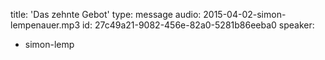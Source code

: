 title: 'Das zehnte Gebot'
type: message
audio: 2015-04-02-simon-lempenauer.mp3
id: 27c49a21-9082-456e-82a0-5281b86eeba0
speaker:
  - simon-lemp
